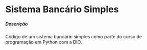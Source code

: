 <h1 align="left">Sistema Bancário Simples</h1>

<h5 align="left">Descrição</h5>

Código de um sistema bancário simples como parte do curso de programação em Python com a DIO.
